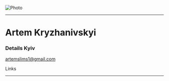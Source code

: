 ![Photo](logoForCVmd.JPG)  

---
# Artem Kryzhanivskyi

### Details Kyiv

artemslims1@gmail.com

Links

---
